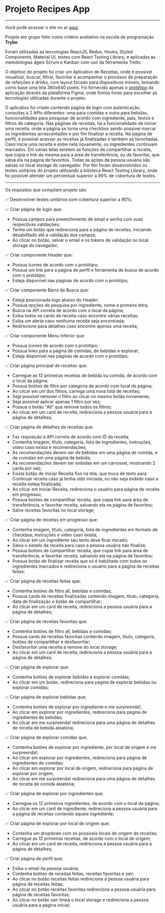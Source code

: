 # Projeto Recipes App

***
Você pode acessar o site no ar [aqui](https://kevin-ol.github.io/project-recipes-app/).

Projeto em grupo feito como critério avaliativo na escola de programação **Trybe**.

Foram utilizadas as tecnologias ReactJS, Redux, Hooks, Styled Components, Material UI, testes com React Testing Library, e aplicadas as metodologias ágeis 
Scrum e Kanban com uso da ferramenta Trello.

O objetivo do projeto foi criar um Aplicativo de Receitas, onde é possível  visualizar, buscar, filtrar, favoritar e acompanhar o processo de preparação de 
refeições e drinks, com layout focado para dispositivos móveis, tomando como base uma tela 360x640 pixels. Foi fornecido apenas o 
[protótipo](https://www.figma.com/file/WatDxtKl7g54QxhDi9qdbq/App-Receitas?node-id=0%3A1) da aplicação através da plataforma Figma, onde fomos livres para 
escolher as tecnologias utilizadas durante o projeto.

O aplicativo foi criado contendo página de login com autenticação, consultas à 2 APIs diferentes: uma para comidas e outra para bebidas, funcionalidades para 
pesquisar de acordo com ingrediente, país, textos e filtros de categoria. Nas páginas de receitas, há a funcionalidade de iniciar uma receita, onde a página se torna
uma checkbox sendo possível marcar os ingredientes acrescentados e por fim finalizar a receita. Na página de perfil, é possível acessar as receitas já finalizadas e
também as favoritadas. Caso inicie uma receita e entre nela novamente, os ingredientes continuam marcados. Em várias telas existem as funções de compartilhar a receita,
que copia o link da mesma para a área de transferência, ou de favoritar, que salva ela na página de favoritos. Todas as ações da pessoa usuária são salvas no local
storage do navegador. Por fim foram desenvolvidos os testes unitários do projeto utilizando a bilioteca React Testing Library, onde foi possível atender um 
percentual superior a 99% de cobertura de testes.

***
Os requisitos que compõem projeto são:

:white_check_mark: Desenvolver testes unitários com cobertura superior a 90%;

:white_check_mark: Criar página de login que:
- Possua campos para preenchimento de email e senha com suas respectivas validações;
- Tenha um botão que redireciona para a página de receitas, iniciando desabilitado até a validação dos campos;
- Ao clicar no botão, salvar o email e os tokens de validação no local storage do navegador;

:white_check_mark: Criar componente Header que:
- Possua ícones de acordo com o protótipo;
- Possua um link para a página de perfil e ferramenta de busca de acordo com o protótipo;
- Esteja disponível nas páginas de acordo com o protótipo;

:white_check_mark: Criar componente Barra de Busca que:
- Esteja posicionada logo abaixo do Header;
- Possua opções de pesquisa por ingrediente, nome e primeira letra;
- Busca na API correta de acordo com o local da página;
- Exiba todos os cards de receita caso encontre várias receitas;
- Exiba um alerta caso nenhuma receita seja encontrada;
- Redirecione para detalhes caso encontre apenas uma receita;

:white_check_mark: Criar componente Menu Inferior que:
- Possua ícones de acordo com o protótipo;
- Possua links para a página de comidas, de bebidas e explorar;
- Esteja disponível nas páginas de acordo com o protótipo;

:white_check_mark: Criar página principal de receitas que:
- Carregue as 12 primeiras receitas de bebida ou comida, de acordo com o local da página;
- Possua botões de filtro por categoria de acordo com local da página;
- Ao clicar em um dos filtros, carrega uma nova lista de receitas;
- Seja possível remover o filtro ao clicar no mesmo botão novamente;
- Seja possível aplicar apenas 1 filtro por vez;
- Possua o botão "All" que remove todos os filtros;
- Ao clicar em um card de receita, redireciona a pessoa usuária para a página de detalhes;

:white_check_mark: Criar página de detalhes de receitas que:
- Faz requisição à API correta de acordo com ID da receita;
- Contenha imagem, título, categoria, lista de ingredientes, instruções, vídeo caso exista e recomendações;
- As recomendações devem ser de bebidas em uma página de comida, e de comidas em uma página de bebida;
- As recomendações devem ser exibidas em um carrossel, mostrando 2 cards por vez;
- Exista botão de Iniciar Receita fixo na tela, que troca de texto para Continuar receita caso já tenha sido iniciada, ou não seja exibido caso a receita esteja finalizada;
- Ao clicar em Iniciar Receita, redireciona o usuário para página de receita em progresso;
- Possua botões de compartilhar receita, que copia link para área de transferência, e favoritar receita, salvando ela na página de favoritos;
- Salve receitas favoritas no local storage;

:white_check_mark: Criar página  de receitas em progresso que:
- Contenha imagem, título, categoria, lista de ingredientes em formato de checkbox, instruções e vídeo caso exista;
- Ao clicar em um ingrediente seu texto deve ficar riscado;
- Salva o estado da receita para caso a pessoa usuária não finalize;
- Possua botões de compartilhar receita, que copia link para área de transferência, e favoritar receita, salvando ela na página de favoritos;
- Possua botão de finalizar receita que só é habilitado com todos os ingredientes marcados e redireciona o usuário para a página de receitas feitas;

:white_check_mark: Criar página de receitas feitas que:
- Contenha botões de filtro all, bebidas e comidas;
- Possua cards de receitas finalizadas contendo imagem, titulo, categoria, data de finalização e botão de compartilhar;
- Ao clicar em um card de receita, redireciona a pessoa usuária para a página de detalhes;

:white_check_mark: Criar página de receitas favoritas que:
- Contenha botões de filtro all, bebidas e comidas;
- Possua cards de receitas favoritas contendo imagem, titulo, categoria, botões de compartilhar e desfavoritar;
- Desfavoritar uma receita a remove do local storage;
- Ao clicar em um card de receita, redireciona a pessoa usuária para a página de detalhes;

:white_check_mark: Criar página de explorar que:
- Contenha botões de explorar bebidas e explorar comidas;
- Ao clicar em um botão, redireciona para página de explorar bebidas ou explorar comidas;

:white_check_mark: Criar página de explorar bebidas que;
- Contenha botões de explorar por ingrediente e me surpreenda!;
- Ao clicar em explorar por ingredientes, redireciona para página de ingredientes de bebidas;
- Ao clicar em me surpreenda! redireciona para uma página de detalhes de receita de bebida aleatória;

:white_check_mark: Criar página de explorar comidas que;
- Contenha botões de explorar por ingrediente, por local de origem e me surpreenda!;
- Ao clicar em explorar por ingredientes, redireciona para página de ingredientes de comidas;
- Ao clicar em explorar por local de origem, redireciona para página de explorar por origem;
- Ao clicar em me surpreenda! redireciona para uma página de detalhes de receita de comida aleatória;

:white_check_mark: Criar página de explorar por ingredientes que;
- Carregue os 12 primeiros ingredientes, de acordo com o local da página;
- Ao clicar em um card de ingrediente, redireciona a pessoa usuária para a página de receitas contendo aquele ingrediente;

:white_check_mark: Criar página de explorar por local de origem que;
- Contenha um dropdown com os possíveis locais de origem de receitas;
- Carregue as 12 primeiras receitas, de acordo com o local de origem;
- Ao clicar em um card de receita, redireciona a pessoa usuária para a página de detalhes;

:white_check_mark: Criar página de perfil que;
- Exiba o email da pessoa usuária;
- Contenha botões de receitas feitas, receitas favoritas e sair;
- Ao clicar no botão receitas feitas redireciona a pessoa usuária para página de receitas feitas;
- Ao clicar no botão receitas favoritas redireciona a pessoa usuária para página de receitas favoritas;
- Ao clicar no botão sair limpa o local storage e redireciona a pessoa usuária para a página inicial;


